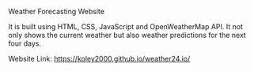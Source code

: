 Weather Forecasting Website

It is built using HTML, CSS, JavaScript and OpenWeatherMap API. It not  only shows the current weather but also weather predictions for the next four days.

Website Link: https://koley2000.github.io/weather24.io/

